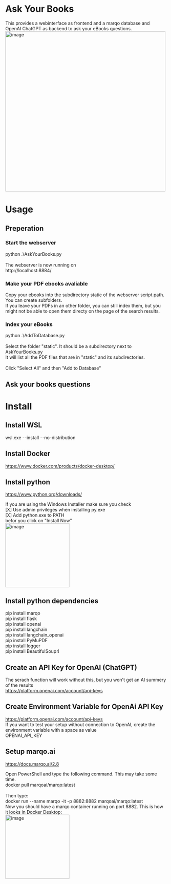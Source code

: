 # Ask Your Books
This provides a webinterface as frontend and a marqo database and OpenAI ChatGPT as backend to ask your eBooks questions. \
<img width="500" alt="image" src="https://github.com/OneEyedBlackCatDevelopment/AksYourBooks/assets/173571148/8eadc70b-138f-498e-857e-5ce43012bf30">

# Usage
## Preperation
### Start the webserver
python .\AskYourBooks.py \
\
The webserver is now running on \
http://localhost:8884/

### Make your PDF ebooks avaliable 
Copy your ebooks into the subdirectory static of the webserver script path. \
You can create subfolders. \
If you leave your PDFs in an other folder, you can still index them, but you might not be able to open them directy on the page of the search results.

### Index your eBooks
python .\AddToDatabase.py \
\
Select the folder "static". It should be a subdirectory next to AskYourBooks.py \
It will list all the PDF files that are in "static" and its subdirectories. \
\
Click "Select All" and then "Add to Database"

## Ask your books questions


# Install

## Install WSL
wsl.exe --install --no-distribution

## Install Docker
https://www.docker.com/products/docker-desktop/

## Install python
https://www.python.org/downloads/

If you are using the Windows Installer make sure you check \
[X] Use admin privileges when installing py.exe \
[X] Add python.exe to PATH \
befor you click on "Install Now" \
<img width="200" alt="image" src="https://github.com/OneEyedBlackCatDevelopment/AksYourBooks/assets/173571148/dc7b9373-475d-499f-ba9c-b01893da2396">

## Install python dependencies
pip install marqo \
pip install flask \
pip install openai \
pip install langchain \
pip install langchain_openai \
pip install PyMuPDF \
pip install logger \
pip install BeautifulSoup4

## Create an API Key for OpenAI (ChatGPT)
The serach function will work without this, but you won't get an AI summery of the results \
https://platform.openai.com/account/api-keys

## Create Environment Variable for OpenAi API Key 
https://platform.openai.com/account/api-keys 
\
If you want to test your setup without connection to OpenAI, create the environment variable with a space as value \
OPENAI_API_KEY
 
## Setup marqo.ai
https://docs.marqo.ai/2.8

Open PowerShell and type the following command. This may take some time.
\
docker pull marqoai/marqo:latest
\
\
Then type: \
docker run --name marqo -it -p 8882:8882 marqoai/marqo:latest
\
Now you should have a marqo container running on port 8882. This is how it looks in Docker Desktop: \
<img width="200" alt="image" src="https://github.com/OneEyedBlackCatDevelopment/AksYourBooks/assets/173571148/7b68541c-1ae1-4523-8735-788d0eca55d0">

